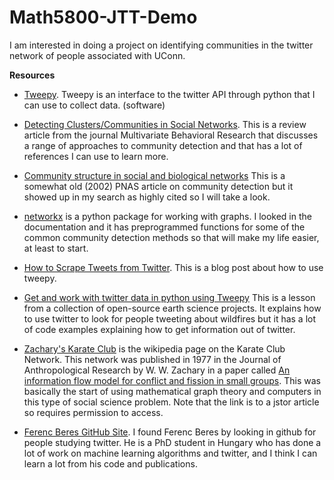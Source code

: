 # Math5800-JTT-Demo

I am interested in doing a project on identifying communities in the twitter network of people associated with UConn.

**Resources**

- [Tweepy](http://www.tweepy.org).  Tweepy is an interface to the twitter API through python that I can use to collect
data. (software)

- [Detecting Clusters/Communities in Social Networks](https://www.ncbi.nlm.nih.gov/pmc/articles/PMC6103523/). This is
a review article from the journal Multivariate Behavioral Research that discusses a range of approaches to community detection and that has a lot of references I can use to learn more.

- [Community structure in social and biological networks](https://www.ncbi.nlm.nih.gov/pmc/articles/PMC122977/) This is a
somewhat old (2002) PNAS article on community detection but it showed up in my search as highly cited so I will take a look.

- [networkx](https://networkx.github.io/) is a python package for working with graphs.  I looked in the documentation
and it has preprogrammed functions for some of the common community detection methods so that will make my life easier,
at least to start.

- [How to Scrape Tweets from Twitter](https://towardsdatascience.com/how-to-scrape-tweets-from-twitter-59287e20f0f1).  This is a blog post about how to use tweepy.

- [Get and work with twitter data in python using Tweepy](https://www.earthdatascience.org/courses/earth-analytics-python/using-apis-natural-language-processing-twitter/get-and-use-twitter-data-in-python/)  This is a lesson from a collection of open-source earth science projects.  It explains how to use twitter to look for people tweeting about wildfires but it has a lot of code examples explaining how to get information out of twitter.

- [Zachary's Karate Club](https://en.wikipedia.org/wiki/Zachary%27s_karate_club) is the wikipedia page on the Karate Club Network.  This network was published in 1977 in the Journal of Anthropological Research by W. W. Zachary in a paper
called [An information flow model for conflict and fission in small groups](https://www.jstor.org/stable/3629752?seq=1). This was basically the start of using mathematical graph theory and computers in this type of social science problem. Note that the link
is to a jstor article so requires permission to access.

- [Ferenc Beres GitHub Site](https://github.com/ferencberes).  I found Ferenc Beres by looking in github for people studying twitter.
He is a PhD student in Hungary who has done a lot of work on machine learning algorithms and twitter, and I think I can learn a lot from his code and publications. 



